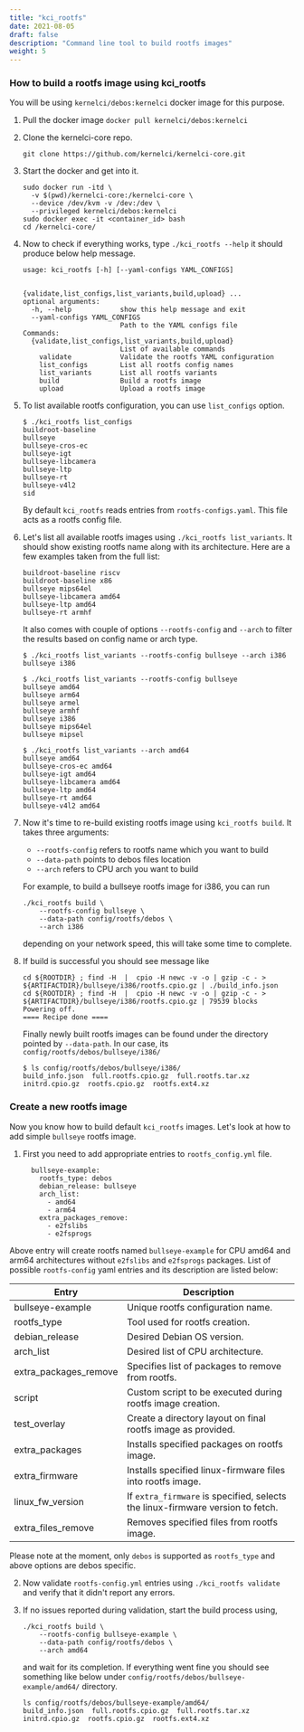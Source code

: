```yaml
---
title: "kci_rootfs"
date: 2021-08-05
draft: false
description: "Command line tool to build rootfs images"
weight: 5
---
```


### How to build a rootfs image using kci_rootfs

You will be using `kernelci/debos:kernelci` docker image for this purpose.

1. Pull the docker image `docker pull kernelci/debos:kernelci`

2. Clone the kernelci-core repo.

    ```
    git clone https://github.com/kernelci/kernelci-core.git
    ```
3. Start the docker and get into it.

   ```
   sudo docker run -itd \
     -v $(pwd)/kernelci-core:/kernelci-core \
     --device /dev/kvm -v /dev:/dev \
     --privileged kernelci/debos:kernelci
   sudo docker exec -it <container_id> bash
   cd /kernelci-core/
   ```

4. Now to check if everything works, type `./kci_rootfs --help` it should
   produce below help message.

    ```
    usage: kci_rootfs [-h] [--yaml-configs YAML_CONFIGS]

                      {validate,list_configs,list_variants,build,upload} ...
    optional arguments:
      -h, --help            show this help message and exit
      --yaml-configs YAML_CONFIGS
                            Path to the YAML configs file
    Commands:
      {validate,list_configs,list_variants,build,upload}
                            List of available commands
        validate            Validate the rootfs YAML configuration
        list_configs        List all rootfs config names
        list_variants       List all rootfs variants
        build               Build a rootfs image
        upload              Upload a rootfs image
    ```
5. To list available rootfs configuration, you can use `list_configs` option.

    ```
    $ ./kci_rootfs list_configs
    buildroot-baseline
    bullseye
    bullseye-cros-ec
    bullseye-igt
    bullseye-libcamera
    bullseye-ltp
    bullseye-rt
    bullseye-v4l2
    sid
    ```

   By default `kci_rootfs` reads entries from `rootfs-configs.yaml`. This file
   acts as a rootfs config file.

6. Let's list all available rootfs images using `./kci_rootfs
   list_variants`. It should show existing rootfs name along with its
   architecture.  Here are a few examples taken from the full list:

    ```
    buildroot-baseline riscv
    buildroot-baseline x86
    bullseye mips64el
    bullseye-libcamera amd64
    bullseye-ltp amd64
    bullseye-rt armhf
    ```

    It also comes with couple of options `--rootfs-config` and `--arch` to
    filter the results based on config name or arch type.

    ```
    $ ./kci_rootfs list_variants --rootfs-config bullseye --arch i386
    bullseye i386

    $ ./kci_rootfs list_variants --rootfs-config bullseye
    bullseye amd64
    bullseye arm64
    bullseye armel
    bullseye armhf
    bullseye i386
    bullseye mips64el
    bullseye mipsel

    $ ./kci_rootfs list_variants --arch amd64
    bullseye amd64
    bullseye-cros-ec amd64
    bullseye-igt amd64
    bullseye-libcamera amd64
    bullseye-ltp amd64
    bullseye-rt amd64
    bullseye-v4l2 amd64
    ```

7. Now it's time to re-build existing rootfs image using `kci_rootfs build`. It
   takes three arguments:
    * `--rootfs-config` refers to rootfs name which you want to build
    * `--data-path` points to debos files location
    * `--arch` refers to CPU arch you want to build

    For example, to build a bullseye rootfs image for i386, you can run
    ```
    ./kci_rootfs build \
        --rootfs-config bullseye \
        --data-path config/rootfs/debos \
        --arch i386
    ```

   depending on your network speed, this will take some time to complete.

8. If build is successful you should see message like

    ```
    cd ${ROOTDIR} ; find -H  |  cpio -H newc -v -o | gzip -c - > ${ARTIFACTDIR}/bullseye/i386/rootfs.cpio.gz | ./build_info.json
    cd ${ROOTDIR} ; find -H  |  cpio -H newc -v -o | gzip -c - > ${ARTIFACTDIR}/bullseye/i386/rootfs.cpio.gz | 79539 blocks
    Powering off.
    ==== Recipe done ====
    ```
    Finally newly built rootfs images can be found under the directory pointed by `--data-path`. In our case, its `config/rootfs/debos/bullseye/i386/`

    ```
    $ ls config/rootfs/debos/bullseye/i386/
    build_info.json  full.rootfs.cpio.gz  full.rootfs.tar.xz  initrd.cpio.gz  rootfs.cpio.gz  rootfs.ext4.xz
    ```

### Create a new rootfs image

Now you know how to build default `kci_rootfs` images. Let's look at how to add simple `bullseye` rootfs image.

1. First you need to add appropriate entries to `rootfs_config.yml` file.

    ```
      bullseye-example:
        rootfs_type: debos
        debian_release: bullseye
        arch_list:
          - amd64
          - arm64
        extra_packages_remove:
          - e2fslibs
          - e2fsprogs
    ```

  Above entry will create rootfs named `bullseye-example` for CPU amd64 and arm64 architectures without `e2fslibs` and  `e2fsprogs` packages. List of possible `rootfs-config` yaml entries and its description are listed below:

  | Entry                 | Description |
  | ----------------------| ----------- |
  | bullseye-example      | Unique rootfs configuration name. |
  | rootfs_type           | Tool used for rootfs creation. |
  | debian_release        | Desired Debian OS version. |
  | arch_list             | Desired list of CPU architecture. |
  | extra_packages_remove | Specifies list of packages to remove from rootfs. |
  | script                | Custom script to be executed during rootfs image creation. |
  | test_overlay          | Create a directory layout on final rootfs image as provided. |
  | extra_packages        | Installs specified packages on rootfs image. |
  | extra_firmware        | Installs specified linux-firmware files into rootfs image. |
  | linux_fw_version      | If `extra_firmware` is specified, selects the linux-firmware version to fetch. |
  | extra_files_remove    | Removes specified files from rootfs image. |

  Please note at the moment, only `debos` is supported as `rootfs_type` and above options are debos specific.

2. Now validate `rootfs-config.yml` entries using `./kci_rootfs validate` and verify that it didn't report any errors.

3. If no issues reported during validation, start the build process using,

    ```
    ./kci_rootfs build \
        --rootfs-config bullseye-example \
        --data-path config/rootfs/debos \
        --arch amd64
    ```
    and wait for its completion. If everything went fine you should see
    something like below under `config/rootfs/debos/bullseye-example/amd64/`
    directory.

    ```
    ls config/rootfs/debos/bullseye-example/amd64/
    build_info.json  full.rootfs.cpio.gz  full.rootfs.tar.xz  initrd.cpio.gz  rootfs.cpio.gz  rootfs.ext4.xz
    ```

